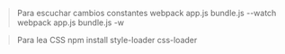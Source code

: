 > Para escuchar cambios constantes
    webpack app.js bundle.js --watch
    webpack app.js bundle.js -w

> Para lea CSS
    npm install style-loader css-loader
